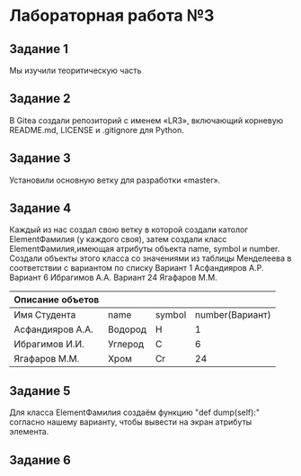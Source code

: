 # Лабораторная работа №3
## Задание 1 
Мы  изучили теоритическую часть  
## Задание 2 
В Gitea создали репозиторий с именем «LR3», включающий корневую README.md, LICENSE и .gitignore для Python.
## Задание 3  
Установили основную ветку для разработки «master».
## Задание 4 
Каждый из нас создал свою ветку в которой создали католог ElementФамилия (у каждого своя), затем создали класс ElementФамилия,имеющая атрибуты объекта name, symbol и number. Создали объекты этого класса со значениями из таблицы Менделеева в соответствии с вариантом по списку
Вариант 1 Асфандияров А.Р. Вариант 6 Ибрагимов А.А. Вариант 24 Ягафаров М.М.

| Описание объетов     |           |                  |               |
|----------------------|-----------|------------------|---------------|
|Имя Студента          | name      | symbol           |number(Вариант)|
|Асфандияров А.А.      |Водород    |H                 |1              |
|Ибрагимов И.И.        |Углерод    |C                 |6              |
|Ягафаров  М.М.        |Хром       |Cr                |24             |

## Задание 5
Для класса ElementФамилия создаём функцию "def dump(self):" согласно нашему варианту, чтобы вывести на экран атрибуты элемента.
## Задание 6